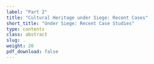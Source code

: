 ```yaml
---
label: "Part 2"
title: "Cultural Heritage under Siege: Recent Cases"
short_title: "Under Siege: Recent Case Studies"
type: contents
class: abstract
slug: .
weight: 20
pdf_download: false
---
```

